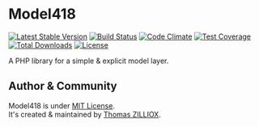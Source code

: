 Model418
=====
[![Latest Stable Version](https://poser.pugx.org/elephant418/model418/v/stable.svg)](https://github.com/Elephant418/Model418)
[![Build Status](https://travis-ci.org/Elephant418/Model418.png?branch=master)](https://travis-ci.org/Elephant418/Model418)
[![Code Climate](https://codeclimate.com/github/Elephant418/Model418/badges/gpa.svg)](https://codeclimate.com/github/Elephant418/Model418)
[![Test Coverage](https://codeclimate.com/github/Elephant418/Model418/badges/coverage.svg)](https://codeclimate.com/github/Elephant418/Model418)
[![Total Downloads](https://poser.pugx.org/elephant418/model418/downloads.svg)](https://packagist.org/packages/elephant418/model418)
[![License](https://poser.pugx.org/elephant418/model418/license.svg)](http://opensource.org/licenses/MIT)

A PHP library for a simple & explicit model layer.



Author & Community
--------

Model418 is under [MIT License](http://opensource.org/licenses/MIT).<br>
It's created & maintained by [Thomas ZILLIOX](http://tzi.fr).
